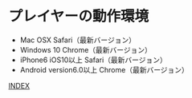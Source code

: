 # プレイヤーの動作環境

- Mac OSX Safari（最新バージョン）
- Windows 10 Chrome（最新バージョン）
- iPhone6 iOS10以上 Safari（最新バージョン）
- Android version6.0以上 Chrome（最新バージョン）

[INDEX](../index.md)

